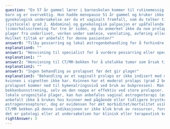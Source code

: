 ```yaml
---
question: "En 57 år gammel lærer i barneskolen kommer til rutinemessig livmorhalsscreening. Hun har født to
barn og er overvektig. Hun hadde menopause 51 år gammel og bruker ikke hormoner. Ved
gynekologisk undersøkelse ser du et vaginalt fremfall, som du tolker til å være et fremreveggsprolaps
(cystocele) grad 2. Abdominal og gynekologisk palpasjon er upåfallende. Hun var hos deg til
livmorhalsscreening for tre år siden, og du anmerket ikke da noe prolaps. Hun sier hun ikke har noen
plager fra underlivet, verken under samleie, vannlating, avføring eller i hennes daglige virke.
Hvilket tiltak er anbefalt for denne pasienten?"
answer0: "Tilby pessarring og lokal østrogenbehandling for å forhindre videreutvikling av prolapset"
explanation0: ""
answer1: "Henvisning til spesialist for å vurdere pessarring eller operasjon"
explanation1: ""
answer2: "Henvisning til CT/MR-bekken for å utelukke tumor som årsak til et nyoppstått prolaps"
explanation2: ""
answer3: "Ingen behandling av prolapset før det gir plager"
explanation3: "Behandling av et vaginalt prolaps er ikke indisert med mindre kvinnen selv har plager, noe
kvinnen i vignetten ikke har. Kvinnen har et moderat prolaps (grad 2 betyr at nedre del av
prolapset kommer ned til hymenalringsnivå ved bruk av bukpressen). Man kan oppfordre til
bekkenbunnstrening, selv om den neppe er effektiv ved store prolapser. Dersom kvinnen har
lokale urogenitale plager, kan hun anbefales vaginal østrogenterapi (østrogen lokalt blir ofte
anbefalt ikke å brukes hos kvinner med pågående eller tidligere brystkreft med
østrogenreseptorer, dog er evidensen for økt morbiditet/mortalitet usikker).
CT/MR bekken på denne indikasjonen er ikke klok bruk av ressurser, fordi det er lite sannsynlig at
det er patologi eller at undersøkelsen har klinisk eller terapeutisk konsekvens."
rightAnswer: 3
---
```



